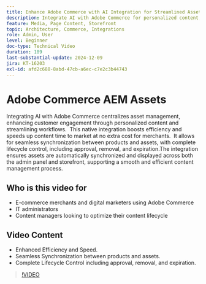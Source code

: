 ```yaml
---
title: Enhance Adobe Commerce with AI Integration for Streamlined Asset Management
description: Integrate AI with Adobe Commerce for personalized content, streamlined workflows, and complete asset lifecycle control.
​feature: Media, Page Content, Storefront
topic: Architecture, Commerce, Integrations
role: Admin, User
level: Beginner
doc-type: Technical Video
duration: 189
last-substantial-update: 2024-12-09
jira: KT-16203
exl-id: afd2c688-8abd-47cb-a6ec-c7e2c3b44743
---
```

# Adobe Commerce AEM Assets  

Integrating AI with Adobe Commerce centralizes asset management, enhancing customer engagement through personalized content and streamlining workflows. ​ This native integration boosts efficiency and speeds up content time to market at no extra cost for merchants. ​ It allows for seamless synchronization between products and assets, with complete lifecycle control, including approval, removal, and expiration. ​ The integration ensures assets are automatically synchronized and displayed across both the admin panel and storefront, supporting a smooth and efficient content management process. ​   

## Who is this video for

- E-commerce merchants and digital marketers using Adobe Commerce
- IT administrators
- Content managers looking to optimize their content lifecycle

## Video Content   

- Enhanced Efficiency and Speed.
- Seamless Synchronization between products and assets.
- Complete Lifecycle Control including approval, removal, and expiration.
  
>[!VIDEO](https://video.tv.adobe.com/v/3434076?learn=on)
